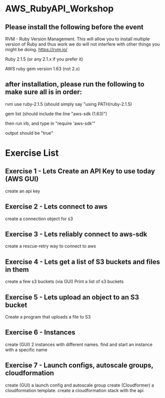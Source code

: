 # AWS_RubyAPI_Workshop

## Please install the following before the event

RVM - Ruby Version Management. This will allow you to install multiple version of Ruby and thus work we do will not interfere with other things you might be doing. https://rvm.io/

Ruby 2.1.5 (or any 2.1.x if you prefer it)

AWS ruby gem version 1.63 (not 2.x)

## after installation, please run the following to make sure all is in order:

rvm use ruby-2.1.5 (should simply say "using PATH/ruby-2.1.5)

gem list (should include the line "aws-sdk (1.63)")

then run irb, and type in "require 'aws-sdk'"

output should be "true"

# Exercise List

## Exercise 1 - Lets Create an API Key to use today (AWS GUI)
create an api key

## Exercise 2 - Lets connect to aws
create a connection object for s3

## Exercise 3 - Lets reliably connect to aws-sdk
create a rescue-retry way to connect to aws

## Exercise 4 - Lets get a list of S3 buckets and files in them
create a few s3 buckets (via GUI) 
Print a list of s3 buckets

## Exercise 5 - Lets upload an object to an S3 bucket
Create a program that uploads a file to S3

## Exercise 6 - Instances
create (GUI) 2 instances with different names. 
find and start an instance with a specific name

## Exercise 7 - Launch configs, autoscale groups, cloudformation
create (GUI) a launch config and autoscale group
create (Cloudformer) a cloudformation template.
create a cloudformation stack with the api
